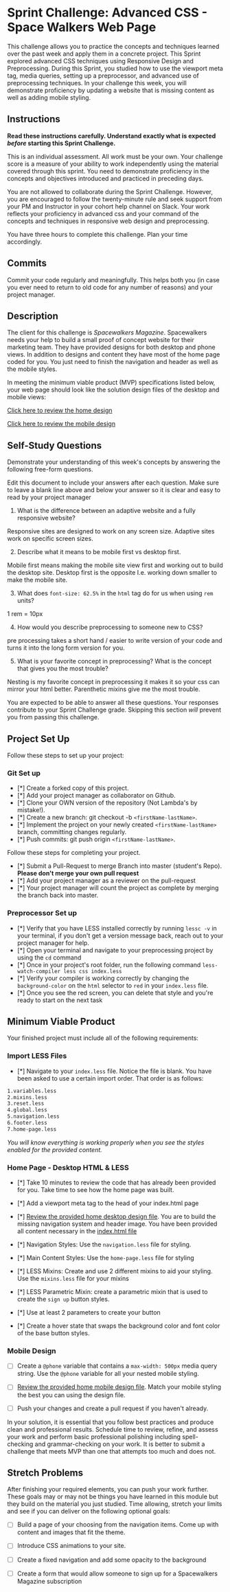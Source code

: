 # Sprint Challenge: Advanced CSS - Space Walkers Web Page

This challenge allows you to practice the concepts and techniques learned over the past week and apply them in a concrete project. This Sprint explored advanced CSS techniques using Responsive Design and Preprocessing. During this Sprint, you studied how to use the viewport meta tag, media queries, setting up a preprocessor, and advanced use of preprocessing techniques. In your challenge this week, you will demonstrate proficiency by updating a website that is missing content as well as adding mobile styling.

## Instructions

**Read these instructions carefully. Understand exactly what is expected _before_ starting this Sprint Challenge.**

This is an individual assessment. All work must be your own. Your challenge score is a measure of your ability to work independently using the material covered through this sprint. You need to demonstrate proficiency in the concepts and objectives introduced and practiced in preceding days.

You are not allowed to collaborate during the Sprint Challenge. However, you are encouraged to follow the twenty-minute rule and seek support from your PM and Instructor in your cohort help channel on Slack. Your work reflects your proficiency in advanced css and your command of the concepts and techniques in responsive web design and preprocessing.

You have three hours to complete this challenge. Plan your time accordingly.

## Commits

Commit your code regularly and meaningfully. This helps both you (in case you ever need to return to old code for any number of reasons) and your project manager.

## Description

The client for this challenge is _Spacewalkers Magazine_. Spacewalkers needs your help to build a small proof of concept website for their marketing team. They have provided designs for both desktop and phone views. In addition to designs and content they have most of the home page coded for you. You just need to finish the navigation and header as well as the mobile styles.

In meeting the minimum viable product (MVP) specifications listed below, your web page should look like the solution design files of the desktop and mobile views:

[Click here to review the home design](design-files/home-desktop.png)

[Click here to review the mobile design](design-files/home-mobile.png)

## Self-Study Questions

Demonstrate your understanding of this week's concepts by answering the following free-form questions.

Edit this document to include your answers after each question. Make sure to leave a blank line above and below your answer so it is clear and easy to read by your project manager

1. What is the difference between an adaptive website and a fully responsive website?

Responsive sites are designed to work on any screen size. Adaptive sites work on specific screen sizes. 

2. Describe what it means to be mobile first vs desktop first.

Mobile first means making the mobile site view first and working out to build the desktop site. Desktop first is the opposite I.e. working down smaller to make the mobile site. 

3. What does `font-size: 62.5%` in the `html` tag do for us when using `rem` units?

1 rem = 10px

4. How would you describe preprocessing to someone new to CSS?

pre processing takes a short hand / easier to write version of your code and turns it into the long form version for you. 


5. What is your favorite concept in preprocessing? What is the concept that gives you the most trouble?

Nesting is my favorite concept in preprocessing it makes it so your css can mirror your html better. Parenthetic mixins give me the most trouble. 

You are expected to be able to answer all these questions. Your responses contribute to your Sprint Challenge grade. Skipping this section *will* prevent you from passing this challenge.

## Project Set Up

Follow these steps to set up your project:

### Git Set up

- [*] Create a forked copy of this project.
- [*] Add your project manager as collaborator on Github.
- [*] Clone your OWN version of the repository (Not Lambda's by mistake!).
- [*] Create a new branch: git checkout -b `<firstName-lastName>`.
- [*] Implement the project on your newly created `<firstName-lastName>` branch, committing changes regularly.
- [*] Push commits: git push origin `<firstName-lastName>`.
 
Follow these steps for completing your project.

- [*] Submit a Pull-Request to merge <firstName-lastName> Branch into master (student's  Repo). **Please don't merge your own pull request**
- [*] Add your project manager as a reviewer on the pull-request
- [*] Your project manager will count the project as complete by merging the branch back into master.
 

### Preprocessor Set up

* [*] Verify that you have LESS installed correctly by running `lessc -v` in your terminal, if you don't get a version message back, reach out to your project manager for help.
* [*] Open your terminal and navigate to your preprocessing project by using the `cd` command
* [*] Once in your project's root folder, run the following command `less-watch-compiler less css index.less`
* [*] Verify your compiler is working correctly by changing the `background-color` on the `html` selector to `red` in your `index.less` file.
* [*] Once you see the red screen, you can delete that style and you're ready to start on the next task

## Minimum Viable Product

Your finished project must include all of the following requirements:

### Import LESS Files

* [*] Navigate to your `index.less` file. Notice the file is blank. You have been asked to use a certain import order. That order is as follows:

```markdown
1.variables.less
2.mixins.less
3.reset.less
4.global.less
5.navigation.less
6.footer.less
7.home-page.less
```

_You will know everything is working properly when you see the styles enabled for the provided content._  

### Home Page - Desktop HTML & LESS

* [*] Take 10 minutes to review the code that has already been provided for you. Take time to see how the home page was built.

* [*] Add a viewport meta tag to the head of your index.html page

* [*] [Review the provided home desktop design file](design-files/home-desktop.png). You are to build the missing navigation system and header image. You have been provided all content necessary in the [index.html file](index.html)

* [*] Navigation Styles: Use the `navigation.less` file for styling.

* [*] Main Content Styles: Use the `home-page.less` file for styling

* [*] LESS Mixins: Create and use 2 different mixins to aid your styling. Use the `mixins.less` file for your mixins

* [*] LESS Parametric Mixin: create a parametric mixin that is used to create the `sign up` button styles.

* [*]  Use at least 2 parameters to create your button

* [*] Create a hover state that swaps the background color and font color of the base button styles.

### Mobile Design

* [ ] Create a `@phone` variable that contains a `max-width: 500px` media query string. Use the `@phone` variable for all your nested mobile styling.

* [ ] [Review the provided home mobile design file](design-files/home-mobile.png). Match your mobile styling the best you can using the design file.

* [ ] Push your changes and create a pull request if you haven't already.

In your solution, it is essential that you follow best practices and produce clean and professional results. Schedule time to review, refine, and assess your work and perform basic professional polishing including spell-checking and grammar-checking on your work. It is better to submit a challenge that meets MVP than one that attempts too much and does not.

## Stretch Problems

After finishing your required elements, you can push your work further. These goals may or may not be things you have learned in this module but they build on the material you just studied. Time allowing, stretch your limits and see if you can deliver on the following optional goals:

* [ ] Build a page of your choosing from the navigation items. Come up with content and images that fit the theme.

* [ ] Introduce CSS animations to your site.

* [ ] Create a fixed navigation and add some opacity to the background

* [ ] Create a form that would allow someone to sign up for a Spacewalkers Magazine subscription